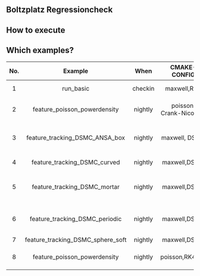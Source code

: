 ## Boltzplatz Regressioncheck 

## How to execute

## Which examples?

| **No.** |            **Example**            | **When** |     **CMAKE-CONFIG**    |      **Feature**      |         **Execution**                   |           **Comparing**          |
|:-------:|:---------------------------------:|:--------:|:-----------------------:|:---------------------:|:---------------------------------------:|:--------------------------------:|
|    1    |             run_basic             |  checkin |       maxwell,RK4       |      DG-Operator      |        nProcs=1,2,5,8                   |              L2,Linf             |
|    2    |    feature_poisson_powerdensity   |  nightly | poisson, Crank-Nicolson | Implicit, CalcTimeAvg |  DoRefMapping=T/F, nProcs=2             |       Final TimeAvg, h5diff      |
|    3    |   feature_tracking_DSMC_ANSA_box  |  nightly |      maxwell, DSMC      |        Tracking       | DoRefMapping=T,F, nProcs=1,2            | PartInt, PartPos in Bounding Box |
|    4    |    feature_tracking_DSMC_curved   |  nightly |       maxwell,DSMC      |        Tracking       |  DoRefMapping=T, nProcs=1,2             |              PartInt             |
|    5    |    feature_tracking_DSMC_mortar   |  nightly |       maxwell,DSMC      |  Tracking with Mortar | DoRefMapping=T,F, nProcs=1,2            | PartInt, PartPos in Bounding Box |
|    6    |   feature_tracking_DSMC_periodic  |  nightly |       maxwell,DSMC      |        Tracking       | DoRefMapping=T,F, nProcs=1,2            | PartInt, PartPos in Bounding Box |
|    7    | feature_tracking_DSMC_sphere_soft |  nightly |       maxwell,DSMC      |        Tracking       |                                         |                                  |
|    8    | feature_poisson_powerdensity      |  nightly |       poisson,RK4,CN    |        Poisson-PIC    | DoRefMapping=1,2, nProcs=2, CN implicit |  TimeAvg                         |